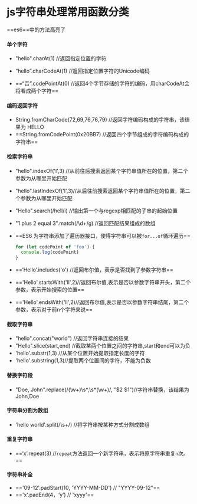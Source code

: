 # js字符串处理常用函数分类

==es6==中的方法高亮了

#### 单个字符

- "hello".charAt(1) //返回指定位置的字符

- “hello”.charCodeAt(1) //返回指定位置字符的Unicode编码
- ==“𠮷”.codePointAt(0) //返回4个字节存储的字符的编码，用charCodeAt会将看成两个字符==

#### 编码返回字符

- String.fromCharCode(72,69,76,76,79) //返回字符编码构成的字符串，该结果为 HELLO
- ==String.fromCodePoint(0x20BB7) //返回四个字节组成的字符编码构成的字符串==

#### 检索字符串

- "hello".indexOf('l',3) //从前往后搜索返回某个字符串值所在的位置，第二个参数为从哪里开始匹配

- "hello".lastIndexOf('l',3)//从后往前搜索返回某个字符串值所在的位置，第二个参数为从哪里开始匹配

- "Hello".search(/hell/i) //输出第一个与regexp相匹配的子串的起始位置

- "1 plus 2 equal 3".match(/\d+/g)  //返回匹配结果组成的数组

- ==ES6 为字符串添加了遍历器接口，使得字符串可以被`for...of`循环遍历==

  ```javascript
  for (let codePoint of 'foo') {
    console.log(codePoint)
  }
  ```

- ==‘Hello’.includes('o')  //返回布尔值，表示是否找到了参数字符串==

- =='Hello'.startsWith('ll',2)//返回布尔值,表示是否以参数字符串开头，第二个参数，表示开始搜索的位置==

- =='Hello'.endsWith('ll',2)//返回布尔值,表示是否以参数字符串结尾，第二个参数，表示对于前n个字符来说==

#### 截取字符串

- "hello".concat("world") //返回字符串连接的结果
- "Hello".slice(start,end) //截取某两个位置之间的字符串,start和end可以为负
- 'hello'.substr(1,3) //从某个位置开始提取指定长度的字符
- 'hello'.substring(1,3)//提取两个位置间的字符，不能为负数

#### 替换字符段

- "Doe, John".replace(/(\w+)\s*,\s*(\w+)/, "$2 $1")//字符串替换，该结果为John,Doe

#### 字符串分割为数组

- 'hello world'.split(/\s+/) //将字符串按某种方式分割成数组

#### 重复字符串

- ==‘x’.repeat(3) //`repeat`方法返回一个新字符串，表示将原字符串重复`n`次。==

#### 字符串补全

- =='09-12'.padStart(10, 'YYYY-MM-DD') // "YYYY-09-12"==
- =='x'.padEnd(4，‘y’) // 'xyyy'==









​	
​	